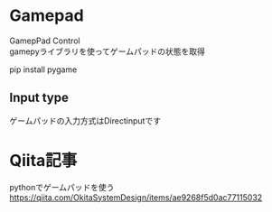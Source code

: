 # Gamepad
GamepPad Control  
gamepyライブラリを使ってゲームパッドの状態を取得  
  
pip install pygame  

## Input type
ゲームパッドの入力方式はDirectinputです

# Qiita記事  
pythonでゲームパッドを使う https://qiita.com/OkitaSystemDesign/items/ae9268f5d0ac77115032  

